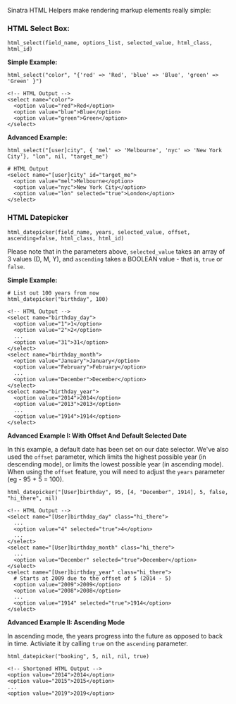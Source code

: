 Sinatra HTML Helpers make rendering markup elements really simple:

### HTML Select Box: ###

    html_select(field_name, options_list, selected_value, html_class, html_id)

**Simple Example:**

    html_select("color", "{'red' => 'Red', 'blue' => 'Blue', 'green' => 'Green' }")
    
    <!-- HTML Output -->
    <select name="color">
      <option value="red">Red</option>
      <option value="blue">Blue</option>
      <option value="green">Green</option>
    </select>

**Advanced Example:**

    html_select("[user]city", { 'mel' => 'Melbourne', 'nyc' => 'New York City'}, "lon", nil, "target_me")

    # HTML Output
    <select name="[user]city" id="target_me">
      <option value="mel">Melbourne</option>
      <option value="nyc">New York City</option>
      <option value="lon" selected="true">London</option>
    </select>

### HTML Datepicker ###

    html_datepicker(field_name, years, selected_value, offset, ascending=false, html_class, html_id)
    
Please note that in the parameters above, `selected_value` takes an array of 3 values (D, M, Y), and `ascending` takes a BOOLEAN value - that is, `true` or `false`.
    
**Simple Example:**

    # List out 100 years from now
    html_datepicker("birthday", 100)
    
    <!-- HTML Output -->
    <select name="birthday_day">
      <option value="1">1</option>
      <option value="2">2</option>
      ...
      <option value="31">31</option>
    </select>
    <select name="birthday_month">
      <option value="January">January</option>
      <option value="February">February</option>
      ...
      <option value="December">December</option>
    </select>
    <select name="birthday_year">
      <option value="2014">2014</option>
      <option value="2013">2013</option>
      ...
      <option value="1914">1914</option>
    </select>

**Advanced Example I: With Offset And Default Selected Date**

In this example, a default date has been set on our date selector. We've also used the `offset` parameter, which limits the highest possible year (in descending mode), or limits the lowest possible year (in ascending mode). When using the `offset` feature, you will need to adjust the `years` parameter (eg - 95 + 5 = 100).

    html_datepicker("[User]birthday", 95, [4, "December", 1914], 5, false, "hi_there", nil)
    
    <!-- HTML Output -->
    <select name="[User]birthday_day" class="hi_there">
      ...
      <option value="4" selected="true">4</option>
      ...
    </select>
    <select name="[User]birthday_month" class="hi_there">
      ...
      <option value="December" selected="true">December</option>
    </select>
    <select name="[User]birthday_year" class="hi_there">
      # Starts at 2009 due to the offset of 5 (2014 - 5)
      <option value="2009">2009</option>
      <option value="2008">2008</option>
      ...
      <option value="1914" selected="true">1914</option>
    </select>

**Advanced Example II: Ascending Mode**

In ascending mode, the years progress into the future as opposed to back in time. Activiate it by calling `true` on the `ascending` parameter.

    html_datepicker("booking", 5, nil, nil, true)
    
    <!-- Shortened HTML Output -->
    <option value="2014">2014</option>
    <option value="2015">2015</option>
    ...
    <option value="2019">2019</option>
